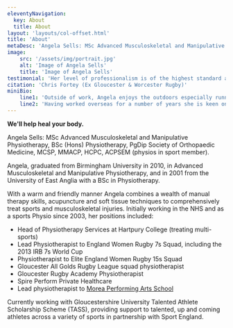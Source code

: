 ```yaml
---
eleventyNavigation:
  key: About
  title: About
layout: 'layouts/col-offset.html'
title: 'About'
metaDesc: 'Angela Sells: MSc Advanced Musculoskeletal and Manipulative Physiotherapy, BSc (Hons) Physiotherapy, PgDip Society of Orthopaedic Medicine, MCSP, MMACP, HCPC, ACPSEM'
image:
    src: '/assets/img/portrait.jpg'
    alt: 'Image of Angela Sells'
    title: 'Image of Angela Sells'
testimonial: 'Her level of professionalism is of the highest standard and I would recommend her to anybody.'
citation: 'Chris Fortey (Ex Gloucester & Worcester Rugby)'
miniBio:
    line1: 'Outside of work, Angela enjoys the outdoors especially running, cycling and has completed Ironman triathlons.'
    line2: '​Having worked overseas for a number of years she is keen on snow and water sports, and loves to travel and explore new places.'
---
```

**We'll help heal your body.**

Angela Sells: MSc Advanced Musculoskeletal and Manipulative Physiotherapy, BSc (Hons) Physiotherapy, PgDip Society of Orthopaedic Medicine, MCSP, MMACP, HCPC, ACPSEM (physios in sport member).

​Angela, graduated from Birmingham University in 2010, in Advanced Musculoskeletal and Manipulative Physiotherapy, and in 2001 from the University of East Anglia with a BSc in Physiotherapy.

With a warm and friendly manner Angela combines a wealth of manual therapy skills, acupuncture and soft tissue techniques to comprehensively treat sports and musculoskeletal injuries.  Initially working in the NHS and as a sports Physio since 2003, her positions included:
​
- Head of Physiotherapy Services at Hartpury College (treating multi-sports)
- Lead ​Physiotherapist to England Women Rugby 7s Squad, including the 2013 IRB 7s World Cup
- Physiotherapist to Elite England Women Rugby 15s Squad
- Gloucester All Golds Rugby League squad physiotherapist
- Gloucester Rugby Academy Physiotherapist
- Spire Perform Private Healthcare
- Lead physiotherapist to [Morea Performing Arts School](http://www.moreaperformingarts.com "Morea Performing Arts School")

Currently working with Gloucestershire University Talented Athlete Scholarship Scheme (TASS), providing support to talented, up and coming athletes across a variety of sports in partnership with Sport England.
